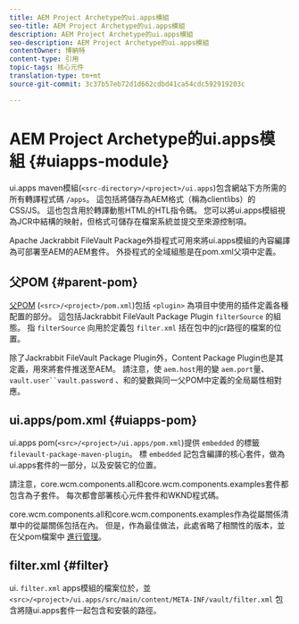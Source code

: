 ```yaml
---
title: AEM Project Archetype的ui.apps模組
seo-title: AEM Project Archetype的ui.apps模組
description: AEM Project Archetype的ui.apps模組
seo-description: AEM Project Archetype的ui.apps模組
contentOwner: 博納特
content-type: 引用
topic-tags: 核心元件
translation-type: tm+mt
source-git-commit: 3c37b57eb72d1d662cdbd41ca54cdc592919203c

---
```



# AEM Project Archetype的ui.apps模組 {#uiapps-module}

ui.apps maven模組(`<src-directory>/<project>/ui.apps`)包含網站下方所需的所有轉譯程式碼 `/apps`。 這包括將儲存為AEM格式（稱為clientlibs）的CSS/JS。 這也包含用於轉譯動態HTML的HTL指令碼。 您可以將ui.apps模組視為JCR中結構的映射，但格式可儲存在檔案系統並提交至來源控制項。

Apache Jackrabbit FileVault Package外掛程式可用來將ui.apps模組的內容編譯為可部署至AEM的AEM套件。 外掛程式的全域組態是在pom.xml父項中定義。

## 父POM {#parent-pom}

[父POM](archetype.md#parent-pom) (`<src>/<project>/pom.xml`)包括 `<plugin>` 為項目中使用的插件定義各種配置的部分。 這包括Jackrabbit FileVault Package Plugin `filterSource` 的組態。 指 `filterSource` 向用於定義包 `filter.xml` 括在包中的jcr路徑的檔案的位置。

除了Jackrabbit FileVault Package Plugin外，Content Package Plugin也是其定義，用來將套件推送至AEM。 請注意，使 `aem.host`用的變 `aem.port`量、 `vault.user``vault.password` 、和的變數與同一父POM中定義的全局屬性相對應。

## ui.apps/pom.xml {#uiapps-pom}

ui.apps pom(`<src>/<project>/ui.apps/pom.xml`)提供 `embedded` 的標籤 `filevault-package-maven-plugin`。 標 `embedded` 記包含編譯的核心套件，做為ui.apps套件的一部分，以及安裝它的位置。

請注意，core.wcm.components.all和core.wcm.components.examples套件都包含為子套件。 每次都會部署核心元件套件和WKND程式碼。

core.wcm.components.all和core.wcm.components.examples作為從屬關係清單中的從屬關係包括在內。 但是，作為最佳做法，此處省略了相關性的版本，並在父pom檔案中 [進行管理](archetype.md#core-components)。

## filter.xml {#filter}

ui. `filter.xml` apps模組的檔案位於，並 `<src>/<project>/ui.apps/src/main/content/META-INF/vault/filter.xml` 包含將隨ui.apps套件一起包含和安裝的路徑。
